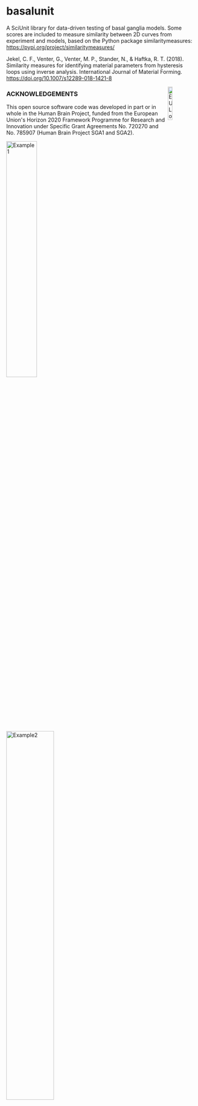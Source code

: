# basalunit
A SciUnit library for data-driven testing of basal ganglia models. Some scores are included to measure similarity between 2D curves from experiment and models, based on the Python package similaritymeasures:
https://pypi.org/project/similaritymeasures/

Jekel, C. F., Venter, G., Venter, M. P., Stander, N., & Haftka, R. T. (2018). Similarity measures for identifying material parameters from hysteresis loops using inverse analysis. International Journal of Material Forming. https://doi.org/10.1007/s12289-018-1421-8

<div><img src="https://raw.githubusercontent.com/appukuttan-shailesh/basalunit/master/eu_logo.jpg" alt="EU Logo" width="15%" align="right"></div>

### ACKNOWLEDGEMENTS
This open source software code was developed in part or in whole in the Human Brain Project, funded from the European Union's Horizon 2020 Framework Programme for Research and Innovation under Specific Grant Agreements No. 720270 and No. 785907 (Human Brain Project SGA1 and SGA2).

<div>
  <img src="https://github.com/pedroernesto/basalunit/blob/main/Ca_BPA.png" alt="Example1" width="40%">
  <img src="https://github.com/pedroernesto/basalunit/blob/main/score_barPlots_Ca_BPA" alt="Example2" width="50%">
</div>

